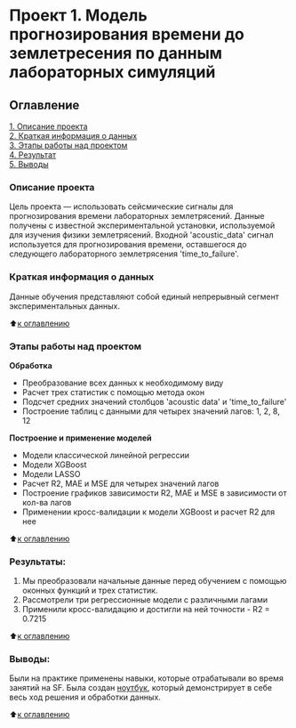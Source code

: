 # Проект 1. Модель прогнозирования времени до землетресения по данным лабораторных симуляций 

## Оглавление  
[1. Описание проекта](.README.md#Описание-проекта)  
[2. Краткая информация о данных](.README.md#Краткая-информация-о-данных)  
[3. Этапы работы над проектом](.README.md#Этапы-работы-над-проектом)  
[4. Результат](.README.md#Результат)    
[5. Выводы](.README.md#Выводы) 

### Описание проекта    
Цель проекта — использовать сейсмические сигналы для прогнозирования времени лабораторных землетрясений. Данные получены с известной экспериментальной установки, используемой для изучения физики землетрясений. Входной 'acoustic_data' сигнал используется для прогнозирования времени, оставшегося до следующего лабораторного землетрясения 'time_to_failure'.


### Краткая информация о данных
Данные обучения представляют собой единый непрерывный сегмент экспериментальных данных.

:arrow_up:[к оглавлению](.README.md#Оглавление)


### Этапы работы над проектом  

**Обработка**  
- Преобразование всех данных к необходимому виду
- Расчет трех статистик с помощью метода окон
- Подсчет средних значений столбцов 'acoustic data' и 'time_to_failure'
- Построение таблиц с данными для четырех значений лагов: 1, 2, 8, 12

**Построение и применение моделей**     
- Модели классической линейной регрессии
- Модели XGBoost
- Модели LASSO
- Расчет R2, MAE и MSE для четырех значений лагов
- Построение графиков зависимости R2, MAE и MSE в зависимости от кол-ва лагов
- Применении кросс-валидации к модели XGBoost и расчет R2 для нее

:arrow_up:[к оглавлению](.README.md#Оглавление)


### Результаты:  
1. Мы преобразовали начальные данные перед обучением с помощью оконных функций и трех статистик.
2. Рассмотрели три регрессионные модели с различными лагами
3. Применили кросс-валидацию и достигли на ней точности - R2 = 0.7215

:arrow_up:[к оглавлению](.README.md#Оглавление)


### Выводы:  
Были на практике применены навыки, которые отрабатывали во время занятий на SF. Была создан [ноутбук](https://github.com/veligoran1/cv_research_hh/blob/main/project_1/CV_RESEARCH.ipynb), который демонстрирует в себе весь ход решения и обработки данных.

:arrow_up:[к оглавлению](.README.md#Оглавление)
